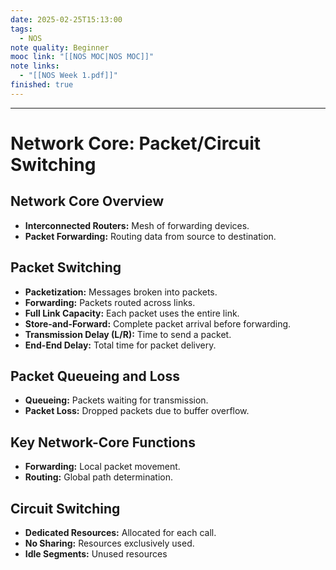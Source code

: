 ```yaml
---
date: 2025-02-25T15:13:00
tags:
  - NOS
note quality: Beginner
mooc link: "[[NOS MOC|NOS MOC]]"
note links:
  - "[[NOS Week 1.pdf]]"
finished: true
---
```

________________________
# Network Core: Packet/Circuit Switching
## Network Core Overview
* **Interconnected Routers:** Mesh of forwarding devices.
* **Packet Forwarding:** Routing data from source to destination.
## Packet Switching
* **Packetization:** Messages broken into packets.
* **Forwarding:** Packets routed across links.
* **Full Link Capacity:** Each packet uses the entire link.
* **Store-and-Forward:** Complete packet arrival before forwarding.
* **Transmission Delay (L/R):** Time to send a packet.
* **End-End Delay:** Total time for packet delivery.
## Packet Queueing and Loss
* **Queueing:** Packets waiting for transmission.
* **Packet Loss:** Dropped packets due to buffer overflow.
## Key Network-Core Functions
* **Forwarding:** Local packet movement.
* **Routing:** Global path determination.
## Circuit Switching
* **Dedicated Resources:** Allocated for each call.
* **No Sharing:** Resources exclusively used.
* **Idle Segments:** Unused resources